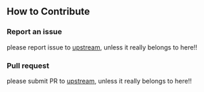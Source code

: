 ## How to Contribute

### Report an issue

please report issue to [upstream](https://github.com/soimort/you-get), unless it really belongs to here!!

### Pull request

please submit PR to [upstream](https://github.com/soimort/you-get), unless it really belongs to here!!
